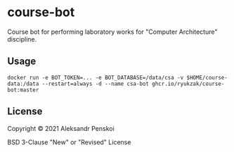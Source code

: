 # course-bot

Course bot for performing laboratory works for "Computer Architecture" discipline.

## Usage

`docker run -e BOT_TOKEN=... -e BOT_DATABASE=/data/csa -v $HOME/course-data:/data --restart=always -d --name csa-bot ghcr.io/ryukzak/course-bot:master`

## License

Copyright © 2021 Aleksandr Penskoi

BSD 3-Clause "New" or "Revised" License
